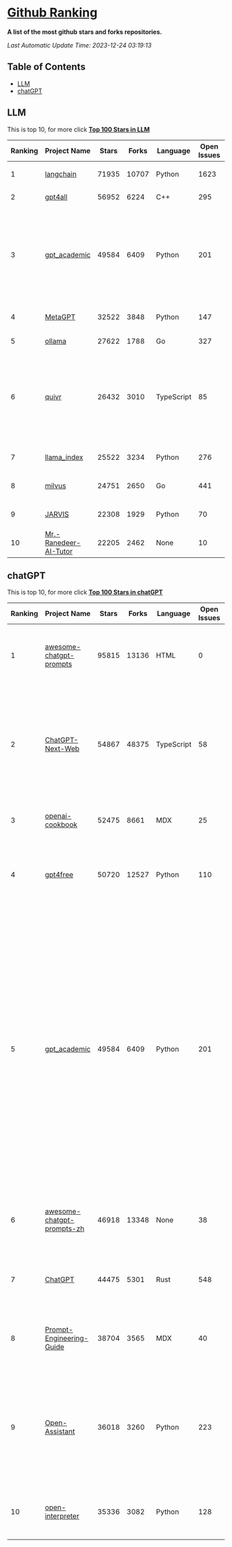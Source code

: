 [Github Ranking](./README.md)
==========

**A list of the most github stars and forks repositories.**

*Last Automatic Update Time: 2023-12-24 03:19:13*

## Table of Contents
 * [LLM](#LLM)
 * [chatGPT](#chatGPT)

## LLM

This is top 10, for more click **[Top 100 Stars in LLM](Top100/LLM.md)**

| Ranking | Project Name | Stars | Forks | Language | Open Issues | Description | Last Commit |
| ------- | ------------ | ----- | ----- | -------- | ----------- | ----------- | ----------- |
| 1 | [langchain](https://github.com/langchain-ai/langchain) | 71935 | 10707 | Python | 1623 | ⚡ Building applications with LLMs through composability ⚡ | 2023-12-24T02:14:51Z |
| 2 | [gpt4all](https://github.com/nomic-ai/gpt4all) | 56952 | 6224 | C++ | 295 | gpt4all: open-source LLM chatbots that you can run anywhere | 2023-12-22T00:26:33Z |
| 3 | [gpt_academic](https://github.com/binary-husky/gpt_academic) | 49584 | 6409 | Python | 201 | 为ChatGPT/GLM提供实用化交互界面，特别优化论文阅读/润色/写作体验，模块化设计，支持自定义快捷按钮&函数插件，支持Python和C++等项目剖析&自译解功能，PDF/LaTex论文翻译&总结功能，支持并行问询多种LLM模型，支持chatglm2等本地模型。兼容文心一言, moss, llama2, rwkv, claude2, 通义千问, 书生, 讯飞星火等。 | 2023-12-23T13:35:52Z |
| 4 | [MetaGPT](https://github.com/geekan/MetaGPT) | 32522 | 3848 | Python | 147 | 🌟 The Multi-Agent Framework: Given one line Requirement, return PRD, Design, Tasks, Repo | 2023-12-24T02:44:38Z |
| 5 | [ollama](https://github.com/jmorganca/ollama) | 27622 | 1788 | Go | 327 | Get up and running with Llama 2 and other large language models locally | 2023-12-23T16:18:12Z |
| 6 | [quivr](https://github.com/StanGirard/quivr) | 26432 | 3010 | TypeScript | 85 | Your GenAI Second Brain 🧠  A personal productivity assistant (RAG) ⚡️🤖 Chat with your docs (PDF, CSV, ...)  & apps using Langchain, GPT 3.5 / 4 turbo, Private, Anthropic, VertexAI, Ollama, LLMs, that you can share with users !  Local & Private alternative to OpenAI GPTs & ChatGPT powered by retrieval-augmented generation  | 2023-12-23T22:42:17Z |
| 7 | [llama_index](https://github.com/run-llama/llama_index) | 25522 | 3234 | Python | 276 | LlamaIndex (formerly GPT Index) is a data framework for your LLM applications | 2023-12-23T21:35:59Z |
| 8 | [milvus](https://github.com/milvus-io/milvus) | 24751 | 2650 | Go | 441 | A cloud-native vector database, storage for next generation AI applications | 2023-12-23T16:46:39Z |
| 9 | [JARVIS](https://github.com/microsoft/JARVIS) | 22308 | 1929 | Python | 70 | JARVIS, a system to connect LLMs with ML community. Paper: https://arxiv.org/pdf/2303.17580.pdf | 2023-12-04T10:58:34Z |
| 10 | [Mr.-Ranedeer-AI-Tutor](https://github.com/JushBJJ/Mr.-Ranedeer-AI-Tutor) | 22205 | 2462 | None | 10 | A GPT-4 AI Tutor Prompt for customizable personalized learning experiences. | 2023-11-18T21:18:14Z |


## chatGPT

This is top 10, for more click **[Top 100 Stars in chatGPT](Top100/chatGPT.md)**

| Ranking | Project Name | Stars | Forks | Language | Open Issues | Description | Last Commit |
| ------- | ------------ | ----- | ----- | -------- | ----------- | ----------- | ----------- |
| 1 | [awesome-chatgpt-prompts](https://github.com/f/awesome-chatgpt-prompts) | 95815 | 13136 | HTML | 0 | This repo includes ChatGPT prompt curation to use ChatGPT better. | 2023-12-12T06:28:47Z |
| 2 | [ChatGPT-Next-Web](https://github.com/ChatGPTNextWeb/ChatGPT-Next-Web) | 54867 | 48375 | TypeScript | 58 | A well-designed cross-platform ChatGPT UI (Web / PWA / Linux / Win / MacOS). 一键拥有你自己的跨平台 ChatGPT 应用。 | 2023-12-23T20:32:32Z |
| 3 | [openai-cookbook](https://github.com/openai/openai-cookbook) | 52475 | 8661 | MDX | 25 | Examples and guides for using the OpenAI API | 2023-12-23T05:27:36Z |
| 4 | [gpt4free](https://github.com/xtekky/gpt4free) | 50720 | 12527 | Python | 110 | The official gpt4free repository \| various collection of powerful language models | 2023-12-23T19:51:33Z |
| 5 | [gpt_academic](https://github.com/binary-husky/gpt_academic) | 49584 | 6409 | Python | 201 | 为ChatGPT/GLM提供实用化交互界面，特别优化论文阅读/润色/写作体验，模块化设计，支持自定义快捷按钮&函数插件，支持Python和C++等项目剖析&自译解功能，PDF/LaTex论文翻译&总结功能，支持并行问询多种LLM模型，支持chatglm2等本地模型。兼容文心一言, moss, llama2, rwkv, claude2, 通义千问, 书生, 讯飞星火等。 | 2023-12-23T13:35:52Z |
| 6 | [awesome-chatgpt-prompts-zh](https://github.com/PlexPt/awesome-chatgpt-prompts-zh) | 46918 | 13348 | None | 38 | ChatGPT 中文调教指南。各种场景使用指南。学习怎么让它听你的话。 | 2023-12-06T17:31:31Z |
| 7 | [ChatGPT](https://github.com/lencx/ChatGPT) | 44475 | 5301 | Rust | 548 | 🔮 ChatGPT Desktop Application (Mac, Windows and Linux) | 2023-12-20T03:20:35Z |
| 8 | [Prompt-Engineering-Guide](https://github.com/dair-ai/Prompt-Engineering-Guide) | 38704 | 3565 | MDX | 40 | 🐙 Guides, papers, lecture, notebooks and resources for prompt engineering | 2023-12-23T15:55:01Z |
| 9 | [Open-Assistant](https://github.com/LAION-AI/Open-Assistant) | 36018 | 3260 | Python | 223 | OpenAssistant is a chat-based assistant that understands tasks, can interact with third-party systems, and retrieve information dynamically to do so. | 2023-12-05T08:06:59Z |
| 10 | [open-interpreter](https://github.com/KillianLucas/open-interpreter) | 35336 | 3082 | Python | 128 | OpenAI's Code Interpreter in your terminal, running locally | 2023-12-23T19:05:06Z |

